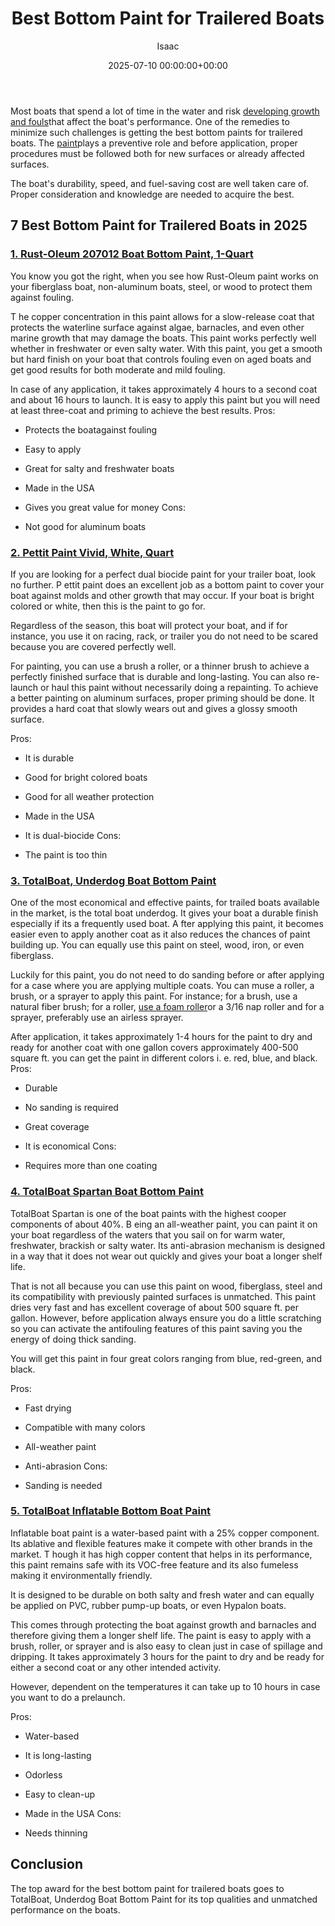 ﻿---
title: Best Bottom Paint for Trailered Boats
description: Most boats that spend a lot of time in the water and risk developing growth and fouls that affect the boat's performance.
slug: /best-bottom-paint-for-trailered-boats/
date: 2025-07-10 00:00:00+00:00
lastmod: 2025-07-10 00:00:00+03:00
author: Isaac
categories:

- Paint

- Product Reviews
tags:

- paint

- best

- bottom
layout: post
---

Most boats that spend a lot of time in the water and risk [developing growth and fouls](https://pestpolicy.com/mildew-resistant-paints/)that affect the boat's performance. One of the remedies to minimize such challenges is getting the best bottom paints for trailered boats. The [paint](https://pestpolicy.com/best-acrylic-paint-for-canvas/)plays a preventive role and before application, proper procedures must be followed both for new surfaces or already affected surfaces.

The boat's durability, speed, and fuel-saving cost are well taken care of. Proper consideration and knowledge are needed to acquire the best.

##  7 Best Bottom Paint for Trailered Boats in 2025

###  [1. Rust-Oleum 207012 Boat Bottom Paint, 1-Quart](https://www.amazon.com/dp/B000C0140S/?tag=p-policy-20)

You know you got the right, when you see how Rust-Oleum paint works on your fiberglass boat, non-aluminum boats, steel, or wood to protect them against fouling.

T he copper concentration in this paint allows for a slow-release coat that protects the waterline surface against algae, barnacles, and even other marine growth that may damage the boats. This paint works perfectly well whether in freshwater or even salty water. With this paint, you get a smooth but hard finish on your boat that controls fouling even on aged boats and get good results for both moderate and mild fouling.

In case of any application, it takes approximately 4 hours to a second coat and about 16 hours to launch. It is easy to apply this paint but you will need at least three-coat and priming to achieve the best results.
Pros:

- Protects the boatagainst fouling

- Easy to apply

- Great for salty and freshwater boats

- Made in the USA

- Gives you great value for money Cons:

- Not good for aluminum boats

###  [2. Pettit Paint Vivid, White, Quart](https://www.amazon.com/dp/B000N9RP4W/?tag=p-policy-20)

If you are looking for a perfect dual biocide paint for your trailer boat, look no further. P ettit paint does an excellent job as a bottom paint to cover your boat against molds and other growth that may occur. If your boat is bright colored or white, then this is the paint to go for.

Regardless of the season, this boat will protect your boat, and if for instance, you use it on racing, rack, or trailer you do not need to be scared because you are covered perfectly well.

For painting, you can use a brush a roller, or a thinner brush to achieve a perfectly finished surface that is durable and long-lasting. You can also re-launch or haul this paint without necessarily doing a repainting. To achieve a better painting on aluminum surfaces, proper priming should be done. It provides a hard coat that slowly wears out and gives a glossy smooth surface.

Pros:

- It is durable

- Good for bright colored boats

- Good for all weather protection

- Made in the USA

- It is dual-biocide Cons:

- The paint is too thin

###  [3. TotalBoat, Underdog Boat Bottom Paint](https://www.amazon.com/dp/B07CNV2YHH/?tag=p-policy-20)

One of the most economical and effective paints, for trailed boats available in the market, is the total boat underdog. It gives your boat a durable finish especially if its a frequently used boat. A fter applying this paint, it becomes easier even to apply another coat as it also reduces the chances of paint building up. You can equally use this paint on steel, wood, iron, or even fiberglass.

Luckily for this paint, you do not need to do sanding before or after applying for a case where you are applying multiple coats. You can muse a roller, a brush, or a sprayer to apply this paint. For instance; for a brush, use a natural fiber brush; for a roller, [use a foam roller](https://pestpolicy.com/best-paint-roller-for-popcorn-ceiling/)or a 3/16 nap roller and for a sprayer, preferably use an airless sprayer.

After application, it takes approximately 1-4 hours for the paint to dry and ready for another coat with one gallon covers approximately 400-500 square ft. you can get the paint in different colors i. e. red, blue, and black.
Pros:

- Durable

- No sanding is required

- Great coverage

- It is economical Cons:

- Requires more than one coating

###  [4. TotalBoat Spartan Boat Bottom Paint](https://www.amazon.com/dp/B00LLIKSOS/?tag=p-policy-20)

TotalBoat Spartan is one of the boat paints with the highest cooper components of about 40%. B eing an all-weather paint, you can paint it on your boat regardless of the waters that you sail on for warm water, freshwater, brackish or salty water. Its anti-abrasion mechanism is designed in a way that it does not wear out quickly and gives your boat a longer shelf life.

That is not all because you can use this paint on wood, fiberglass, steel and its compatibility with previously painted surfaces is unmatched. This paint dries very fast and has excellent coverage of about 500 square ft. per gallon. However, before application always ensure you do a little scratching so you can activate the antifouling features of this paint saving you the energy of doing thick sanding.

You will get this paint in four great colors ranging from blue, red-green, and black.

Pros:

- Fast drying

- Compatible with many colors

- All-weather paint

- Anti-abrasion Cons:

- Sanding is needed

###  [5. TotalBoat Inflatable Bottom Boat Paint](https://www.amazon.com/dp/B01FHY1B5G/?tag=p-policy-20)

Inflatable boat paint is a water-based paint with a 25% copper component. Its ablative and flexible features make it compete with other brands in the market. T hough it has high copper content that helps in its performance, this paint remains safe with its VOC-free feature and its also fumeless making it environmentally friendly.

It is designed to be durable on both salty and fresh water and can equally be applied on PVC, rubber pump-up boats, or even Hypalon boats.

This comes through protecting the boat against growth and barnacles and therefore giving them a longer shelf life. The paint is easy to apply with a brush, roller, or sprayer and is also easy to clean just in case of spillage and dripping. It takes approximately 3 hours for the paint to dry and be ready for either a second coat or any other intended activity.

However, dependent on the temperatures it can take up to 10 hours in case you want to do a prelaunch.

Pros:

- Water-based

- It is long-lasting

- Odorless

- Easy to clean-up

- Made in the USA Cons:

- Needs thinning

##  Conclusion

The top award for the best bottom paint for trailered boats goes to TotalBoat, Underdog Boat Bottom Paint for its top qualities and unmatched performance on the boats.
